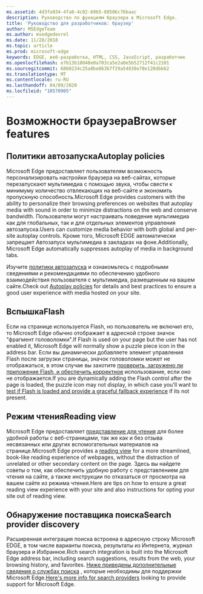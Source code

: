 ```yaml
---
ms.assetid: 4d3fa934-4fa8-4c02-b9b5-88506c76baac
description: Руководство по функциям браузера в Microsoft Edge.
title: 'Руководство для разработчиков: браузер'
author: MSEdgeTeam
ms.author: msedgedevrel
ms.date: 11/28/2018
ms.topic: article
ms.prod: microsoft-edge
keywords: EDGE, веб-разработка, HTML, CSS, JavaScript, разработчик
ms.openlocfilehash: e7b13b18048e0a703ca5e2a0e5b52712f41c2101
ms.sourcegitcommit: 6860234c25a8be863b7f29a54838e78e120dbb62
ms.translationtype: MT
ms.contentlocale: ru-RU
ms.lasthandoff: 04/09/2020
ms.locfileid: "10570905"
---
```

# <span data-ttu-id="97bd1-104">Возможности браузера</span><span class="sxs-lookup"><span data-stu-id="97bd1-104">Browser features</span></span>

## <span data-ttu-id="97bd1-105">Политики автозапуска</span><span class="sxs-lookup"><span data-stu-id="97bd1-105">Autoplay policies</span></span>

 <span data-ttu-id="97bd1-106">Microsoft Edge предоставляет пользователям возможность персонализировать настройки браузера на веб-сайтах, которые перезапускают мультимедиа с помощью звука, чтобы свести к минимуму количество отвлекающих на веб-сайте и экономить пропускную способность.</span><span class="sxs-lookup"><span data-stu-id="97bd1-106">Microsoft Edge provides customers with the ability to personalize their browsing preferences on websites that autoplay media with sound in order to minimize distractions on the web and conserve bandwidth.</span></span> <span data-ttu-id="97bd1-107">Пользователи могут настраивать поведение мультимедиа как для глобальных, так и для отдельных элементов управления автозапуска.</span><span class="sxs-lookup"><span data-stu-id="97bd1-107">Users can customize media behavior with both global and per-site autoplay controls.</span></span> <span data-ttu-id="97bd1-108">Кроме того, Microsoft EDGE автоматически запрещает Автозапуск мультимедиа в закладках на фоне.</span><span class="sxs-lookup"><span data-stu-id="97bd1-108">Additionally, Microsoft Edge automatically suppresses autoplay of media in background tabs.</span></span>

<span data-ttu-id="97bd1-109">Изучите [политики автозапуска](./browser-features/autoplay-policies.md) и ознакомьтесь с подробными сведениями и рекомендациями по обеспечению удобного взаимодействия пользователя с мультимедиа, размещенным на вашем сайте.</span><span class="sxs-lookup"><span data-stu-id="97bd1-109">Check out [Autoplay policies](./browser-features/autoplay-policies.md) for details and best practices to ensure a good user experience with media hosted on your site.</span></span>

## <span data-ttu-id="97bd1-110">Вспышка</span><span class="sxs-lookup"><span data-stu-id="97bd1-110">Flash</span></span>
<span data-ttu-id="97bd1-111">Если на странице используется Flash, но пользователь не включил его, то Microsoft Edge обычно отображает в адресной строке значок "фрагмент головоломки".</span><span class="sxs-lookup"><span data-stu-id="97bd1-111">If Flash is used on your page but the user has not enabled it, Microsoft Edge will normally show a puzzle piece icon in the address bar.</span></span> <span data-ttu-id="97bd1-112">Если вы динамически добавляете элемент управления Flash после загрузки страницы, значок головоломки может не отображаться, в этом случае вы захотите [проверить, загружено ли приложение Flash, и обеспечить корректное](./browser-features/flash.md) использование, если оно не отображается.</span><span class="sxs-lookup"><span data-stu-id="97bd1-112">If you are dynamically adding the Flash control after the page is loaded, the puzzle icon may not display, in which case you'll want to [test if Flash is loaded and provide a graceful fallback experience](./browser-features/flash.md) if its not present.</span></span>

## <span data-ttu-id="97bd1-113">Режим чтения</span><span class="sxs-lookup"><span data-stu-id="97bd1-113">Reading view</span></span>
<span data-ttu-id="97bd1-114">Microsoft Edge предоставляет [представление для чтения](./browser-features/reading-view.md) для более удобной работы с веб-страницами, так же как и без отзыва несвязанных или других вспомогательных материалов на странице.</span><span class="sxs-lookup"><span data-stu-id="97bd1-114">Microsoft Edge provides a [reading view](./browser-features/reading-view.md) for a more streamlined, book-like reading experience of webpages, without the distraction of unrelated or other secondary content on the page.</span></span> <span data-ttu-id="97bd1-115">Здесь вы найдете советы о том, как обеспечить удобную работу с представлением для чтения на сайте, а также инструкции по отказаться от просмотра на вашем сайте из режима чтения.</span><span class="sxs-lookup"><span data-stu-id="97bd1-115">Here are tips on how to ensure a great reading view experience with your site and also instructions for opting your site out of reading view.</span></span>

## <span data-ttu-id="97bd1-116">Обнаружение поставщика поиска</span><span class="sxs-lookup"><span data-stu-id="97bd1-116">Search provider discovery</span></span>

<span data-ttu-id="97bd1-117">Расширенная интеграция поиска встроена в адресную строку Microsoft EDGE, в том числе варианты поиска, результаты из Интернета, журнал браузера и Избранное.</span><span class="sxs-lookup"><span data-stu-id="97bd1-117">Rich search integration is built into the Microsoft Edge address bar, including search suggestions, results from the web, your browsing history, and favorites.</span></span> <span data-ttu-id="97bd1-118">[Ниже приведены дополнительные сведения о службах поиска](./browser-features/search-provider-discovery.md) , которые необходимы для поддержки Microsoft Edge.</span><span class="sxs-lookup"><span data-stu-id="97bd1-118">[Here's more info for search providers](./browser-features/search-provider-discovery.md) looking to provide support for Microsoft Edge.</span></span>
